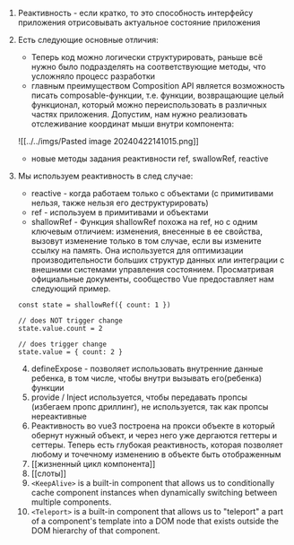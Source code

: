 1. Реактивность - если кратко, то это способность интерфейсу приложения отрисовывать актуальное состояние приложения
2. Есть следующие основные отличия:
	-  Теперь код можно логически структурировать, раньше всё нужно было подразделять на соответствующие методы, что усложняло процесс разработки
	-  главным преимуществом Composition API является возможность писать composable-функции, т.е. функции, возвращающие целый функционал, который можно переиспользовать в различных частях приложения. Допустим, нам нужно реализовать отслеживание координат мыши внутри компонента:
	
	![[../../imgs/Pasted image 20240422141015.png]]
	
	- новые методы задания реактивности ref, swallowRef, reactive
3.  Мы используем реактивность в след случае:
	- reactive - когда работаем только с объектами (с примитивами нельзя, также нельзя его деструктурировать)
	- ref - используем в примитивами и объектами
	- shallowRef - Функция shallowRef похожа на ref, но с одним ключевым отличием: изменения, внесенные в ее свойства, вызовут изменение только в том случае, если вы измените ссылку на память. Она используется для оптимизации производительности больших структур данных или интеграции с внешними системами управления состоянием. Просматривая официальные документы, сообщество Vue предоставляет нам следующий пример.
	```JS
	const state = shallowRef({ count: 1 })
	
	// does NOT trigger change
	state.value.count = 2
	
	// does trigger change
	state.value = { count: 2 }
	```
	4. defineExpose - позволяет использовать внутренние данные ребенка, в том числе, чтобы внутри вызывать его(ребенка) функции
	5.  provide / Inject используется, чтобы передавать пропсы (избегаем пропс дриллинг), не используется, так как пропсы нереактивные
	6. Реактивность во vue3 построена на прокси объекте в который обернут нужный объект, и через него уже дергаются геттеры и сеттеры. Теперь есть глубокая реактивность, которая позволяет любому и точечному изменению в объекте быть отображенным
	7. [[жизненный цикл компонента]]
	8. [[слоты]]
	9.  `<KeepAlive>` is a built-in component that allows us to conditionally cache component instances when dynamically switching between multiple components.
	10. `<Teleport>` is a built-in component that allows us to "teleport" a part of a component's template into a DOM node that exists outside the DOM hierarchy of that component.